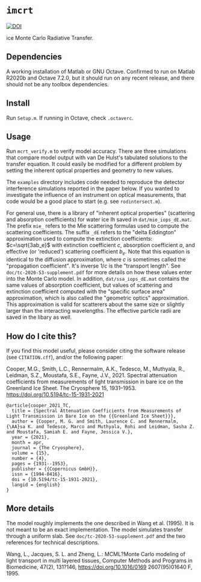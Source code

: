 # `imcrt`

[![DOI](https://zenodo.org/badge/344242726.svg)](https://zenodo.org/badge/latestdoi/344242726)

ice Monte Carlo Radiative Transfer.  

## Dependencies

A working installation of Matlab or GNU Octave. Confirmed to run on Matlab R2020b and Octave 7.2.0, but it should run on any recent release, and there should not be any toolbox dependencies.

## Install

Run `Setup.m`. If running in Octave, check `.octaverc`.

## Usage

Run `mcrt_verify.m` to verify model accuracy. There are three simulations that compare model output with van De Hulst's tabulated solutions to the transfer equation. It could easily be modified for a different problem by setting the inherent optical properties and geometry to new values.

The `examples` directory includes code needed to reproduce the detector interference simulations reported in the paper below. If you wanted to investigate the influence of an instrument on optical measurements, that code would be a good place to start (e.g. see `rodintersect.m`).

For general use, there is a library of "inherent optical properties" (scattering and absorption coefficients) for water ice Ih saved in `dat/mie_iops_dE.mat`. The prefix `mie_` refers to the Mie scattering formulas used to compute the scattering coefficients. The suffix `_dE` refers to the "delta Eddington" approximation used to compute the extinction coefficients: $c=\sqrt{3ab_e}$ with extinction coefficient $c$, absorption coefficient $a$, and effective (or 'reduced') scattering coefficient $b_e$. Note that this equation is identical to the diffusion approximation, where $c$ is sometimes called the "propagation coefficient". It's inverse $1/c$ is the "transport length". See `doc/tc-2020-53-supplement.pdf` for more details on how these values enter into the Monte Carlo model. In addition, `dat/ssa_iops_dE.mat` contains the same values of absorption coefficient, but values of scattering and extinction coefficient computed with the "specific surface area" approximation, which is also called the "geometric optics" approximation. This approximation is valid for scatterers about the same size or slightly larger than the interacting wavelengths. The effective particle radii are saved in the libary as well.

## How do I cite this?

If you find this model useful, please consider citing the software release (see `CITATION.cff`), and/or the following paper:

Cooper, M.G., Smith, L.C., Rennermalm, A.K., Tedesco, M., Muthyala, R., Leidman, S.Z., Moustafa, S.E., Fayne, J.V., 2021. Spectral attenuation coefficients from measurements of light transmission in bare ice on the Greenland Ice Sheet. The Cryosphere 15, 1931–1953. https://doi.org/10.5194/tc-15-1931-2021

    @article{cooper_2021_TC,
      title = {Spectral Attenuation Coefficients from Measurements of Light Transmission in Bare Ice on the {{Greenland Ice Sheet}}},
      author = {Cooper, M. G. and Smith, Laurence C. and Rennermalm, {\AA}sa K. and Tedesco, Marco and Muthyala, Rohi and Leidman, Sasha Z. and Moustafa, Samiah E. and Fayne, Jessica V.},
      year = {2021},
      month = apr,
      journal = {The Cryosphere},
      volume = {15},
      number = {4},
      pages = {1931--1953},
      publisher = {{Copernicus GmbH}},
      issn = {1994-0416},
      doi = {10.5194/tc-15-1931-2021},
      langid = {english}
    }

## More details

The model roughly implements the one described in Wang et al. (1995). It is not meant to be an exact implementation. The model simulates transfer through a uniform slab. See `doc/tc-2020-53-supplement.pdf` and the two references for technical descriptions.

Wang, L., Jacques, S. L. and Zheng, L.: MCML?Monte Carlo modeling of light transport in multi layered tissues, Computer Methods and Programs
in Biomedicine, 47(2), 131?146, https://doi.org/10.1016/0169 2607(95)01640 F, 1995.